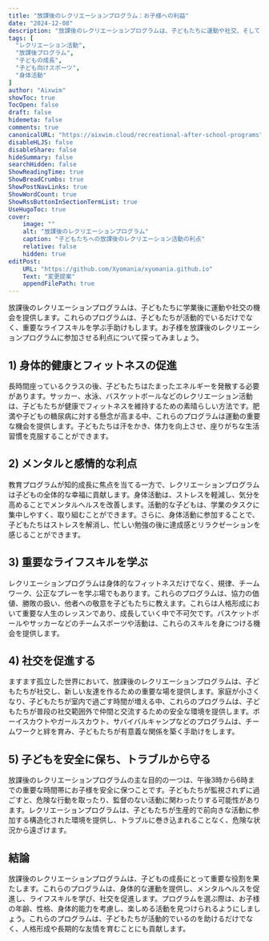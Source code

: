 ```yaml
---
title: "放課後のレクリエーションプログラム：お子様への利益"
date: "2024-12-08"
description: "放課後のレクリエーションプログラムは、子どもたちに運動や社交、そして重要なライフスキルを学ぶ機会を提供します。これらのプログラムの利点についてご紹介します。"
tags: [
  "レクリエーション活動",
  "放課後プログラム",
  "子どもの成長",
  "子ども向けスポーツ",
  "身体活動"
]
author: "Aixwim"
showToc: true
TocOpen: false
draft: false
hidemeta: false
comments: true
canonicalURL: "https://aixwim.cloud/recreational-after-school-programs"
disableHLJS: false
disableShare: false
hideSummary: false
searchHidden: false
ShowReadingTime: true
ShowBreadCrumbs: true
ShowPostNavLinks: true
ShowWordCount: true
ShowRssButtonInSectionTermList: true
UseHugoToc: true
cover:
    image: ""
    alt: "放課後のレクリエーションプログラム"
    caption: "子どもたちへの放課後のレクリエーション活動の利点"
    relative: false
    hidden: true
editPost:
    URL: "https://github.com/Xyomania/xyomania.github.io"
    Text: "変更提案"
    appendFilePath: true
---
```


放課後のレクリエーションプログラムは、子どもたちに学業後に運動や社交の機会を提供します。これらのプログラムは、子どもたちが活動的でいるだけでなく、重要なライフスキルを学ぶ手助けもします。お子様を放課後のレクリエーションプログラムに参加させる利点について探ってみましょう。

<!--more-->

## 1) 身体的健康とフィットネスの促進

長時間座っているクラスの後、子どもたちはたまったエネルギーを発散する必要があります。サッカー、水泳、バスケットボールなどのレクリエーション活動は、子どもたちが健康でフィットネスを維持するための素晴らしい方法です。肥満や子どもの糖尿病に対する懸念が高まる中、これらのプログラムは運動の重要な機会を提供します。子どもたちは汗をかき、体力を向上させ、座りがちな生活習慣を克服することができます。

## 2) メンタルと感情的な利点

教育プログラムが知的成長に焦点を当てる一方で、レクリエーションプログラムは子どもの全体的な幸福に貢献します。身体活動は、ストレスを軽減し、気分を高めることでメンタルヘルスを改善します。活動的な子どもは、学業のタスクに集中しやすく、取り組むことができます。さらに、身体活動に参加することで、子どもたちはストレスを解消し、忙しい勉強の後に達成感とリラクゼーションを感じることができます。

## 3) 重要なライフスキルを学ぶ

レクリエーションプログラムは身体的なフィットネスだけでなく、規律、チームワーク、公正なプレーを学ぶ場でもあります。これらのプログラムは、協力の価値、勝敗の扱い、他者への敬意を子どもたちに教えます。これらは人格形成において重要な人生のレッスンであり、成長していく中で不可欠です。バスケットボールやサッカーなどのチームスポーツや活動は、これらのスキルを身につける機会を提供します。

## 4) 社交を促進する

ますます孤立した世界において、放課後のレクリエーションプログラムは、子どもたちが社交し、新しい友達を作るための重要な場を提供します。家庭が小さくなり、子どもたちが室内で過ごす時間が増える中、これらのプログラムは、子どもたちが普段の社交範囲外で仲間と交流するための安全な環境を提供します。ボーイスカウトやガールスカウト、サバイバルキャンプなどのプログラムは、チームワークと絆を育み、子どもたちが有意義な関係を築く手助けをします。

## 5) 子どもを安全に保ち、トラブルから守る

放課後のレクリエーションプログラムの主な目的の一つは、午後3時から6時までの重要な時間帯にお子様を安全に保つことです。子どもたちが監視されずに過ごすと、危険な行動を取ったり、監督のない活動に関わったりする可能性があります。レクリエーションプログラムは、子どもたちが生産的で前向きな活動に参加する構造化された環境を提供し、トラブルに巻き込まれることなく、危険な状況から遠ざけます。

## 結論

放課後のレクリエーションプログラムは、子どもの成長にとって重要な役割を果たします。これらのプログラムは、身体的な運動を提供し、メンタルヘルスを促進し、ライフスキルを学び、社交を促進します。プログラムを選ぶ際は、お子様の年齢、性格、身体的能力を考慮し、楽しめる活動を見つけられるようにしましょう。これらのプログラムは、子どもたちが活動的でいるのを助けるだけでなく、人格形成や長期的な友情を育むことにも貢献します。
